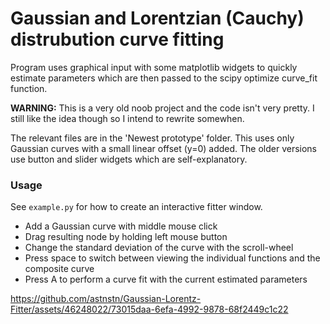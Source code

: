 # Gaussian and Lorentzian (Cauchy) distrubution curve fitting

Program uses graphical input with some matplotlib widgets to quickly estimate parameters which are then passed to the scipy optimize curve_fit function.

**WARNING:** This is a very old noob project and the code isn't very pretty. I still like the idea though so I intend to rewrite somewhen. 

The relevant files are in the 'Newest prototype' folder. This uses only Gaussian curves with a small linear offset (y=0) added. The older versions use button and slider widgets which are self-explanatory. 

### Usage

See `example.py` for how to create an interactive fitter window.

- Add a Gaussian curve with middle mouse click
- Drag resulting node by holding left mouse button
- Change the standard deviation of the curve with the scroll-wheel
- Press space to switch between viewing the individual functions and the composite curve
- Press A to perform a curve fit with the current estimated parameters

https://github.com/astnstn/Gaussian-Lorentz-Fitter/assets/46248022/73015daa-6efa-4992-9878-68f2449c1c22

